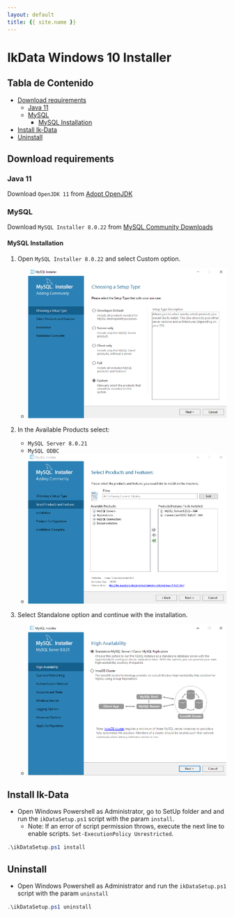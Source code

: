 ```yaml
---
layout: default
title: {{ site.name }}
---
```

<!-- markdownlint-disable headings -->
<!-- markdownlint-disable no-inline-html -->

# IkData Windows 10 Installer <!-- omit in toc -->

<div class="toc" markdown="1">

## Tabla de Contenido<!-- omit in toc -->

- [Download requirements](#download-requirements)
  - [Java 11](#java-11)
  - [MySQL](#mysql)
    - [MySQL Installation](#mysql-installation)
- [Install Ik-Data](#install-ik-data)
- [Uninstall](#uninstall)

</div>

## Download requirements

### Java 11

Download `OpenJDK 11` from [Adopt OpenJDK](https://adoptopenjdk.net)

### MySQL

Download `MySQL Installer 8.0.22` from [MySQL Community Downloads](https://dev.mysql.com/get/Downloads/MySQLInstaller/mysql-installer-web-community-8.0.22.0.msi)

#### MySQL Installation

1. Open `MySQL Installer 8.0.22` and select Custom option.

   - ![mysql-inst1](imgs/mysql-inst1.png)

2. In the Available Products select:

   - `MySQL Server 8.0.21`
   - `MySQL ODBC`
   - ![mysql-inst2](imgs/mysql-inst2.png)

3. Select Standalone option and continue with the installation.

   - ![mysql-inst3](imgs/mysql-inst3.png)

## Install Ik-Data

- Open Windows Powershell as Administrator, go to SetUp folder and and run the `ikDataSetup.ps1` script with the param `install`.
  - Note: If an error of script permission throws, execute the next line to enable scripts. `Set-ExecutionPolicy Unrestricted`.

````PowerShell
.\ikDataSetup.ps1 install
````

## Uninstall

- Open Windows Powershell as Administrator and run the `ikDataSetup.ps1` script with the param `uninstall`

````PowerShell
.\ikDataSetup.ps1 uninstall
````
